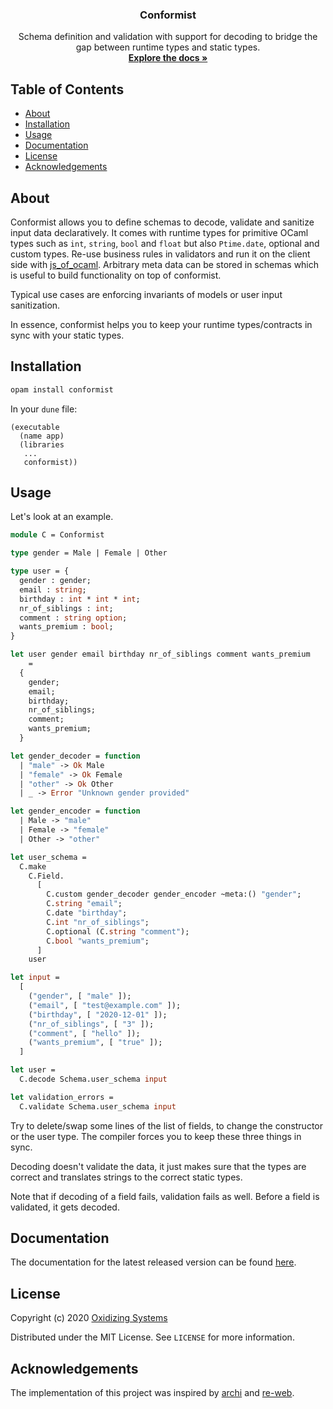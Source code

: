 <p align="center">
  <!-- <a href="https://github.com/oxidizing/conformist"> -->
  <!--   <img src="images/logo.jpg" alt="Logo" width="400" height="240"> -->
  <!-- </a> -->
  <h3 align="center">Conformist</h3>

  <p align="center">
    Schema definition and validation with support for decoding to bridge the gap between runtime types and static types.
    <br />
    <a href="https://oxidizing.github.io/conformist/conformist/Conformist/index.html"><strong>Explore the docs »</strong></a>
  </p>
</p>

<!-- TABLE OF CONTENTS -->
## Table of Contents

* [About](#about)
* [Installation](#installation)
* [Usage](#usage)
* [Documentation](#documentation)
* [License](#license)
* [Acknowledgements](#acknowledgements)

## About

Conformist allows you to define schemas to decode, validate and sanitize input data declaratively. It comes with runtime types for primitive OCaml types such as `int`, `string`, `bool` and `float` but also `Ptime.date`, optional and custom types. Re-use business rules in validators and run it on the client side with [js_of_ocaml](https://github.com/ocsigen/js_of_ocaml/). Arbitrary meta data can be stored in schemas which is useful to build functionality on top of conformist.

Typical use cases are enforcing invariants of models or user input sanitization.

In essence, conformist helps you to keep your runtime types/contracts in sync with your static types.

## Installation

```sh
opam install conformist
```

In your `dune` file:

```
(executable
  (name app)
  (libraries
   ...
   conformist))
```

## Usage

Let's look at an example.

```ocaml
module C = Conformist

type gender = Male | Female | Other

type user = {
  gender : gender;
  email : string;
  birthday : int * int * int;
  nr_of_siblings : int;
  comment : string option;
  wants_premium : bool;
}

let user gender email birthday nr_of_siblings comment wants_premium
    =
  {
    gender;
    email;
    birthday;
    nr_of_siblings;
    comment;
    wants_premium;
  }

let gender_decoder = function
  | "male" -> Ok Male
  | "female" -> Ok Female
  | "other" -> Ok Other
  | _ -> Error "Unknown gender provided"

let gender_encoder = function
  | Male -> "male"
  | Female -> "female"
  | Other -> "other"

let user_schema =
  C.make
    C.Field.
      [
        C.custom gender_decoder gender_encoder ~meta:() "gender";
        C.string "email";
        C.date "birthday";
        C.int "nr_of_siblings";
        C.optional (C.string "comment");
        C.bool "wants_premium";
      ]
    user

let input =
  [
    ("gender", [ "male" ]);
    ("email", [ "test@example.com" ]);
    ("birthday", [ "2020-12-01" ]);
    ("nr_of_siblings", [ "3" ]);
    ("comment", [ "hello" ]);
    ("wants_premium", [ "true" ]);
  ]

let user =
  C.decode Schema.user_schema input

let validation_errors =
  C.validate Schema.user_schema input
```

Try to delete/swap some lines of the list of fields, to change the constructor or the user type. The compiler forces you to keep these three things in sync.

Decoding doesn't validate the data, it just makes sure that the types are correct and translates strings to the correct static types.

Note that if decoding of a field fails, validation fails as well. Before a field is validated, it gets decoded.

## Documentation

The documentation for the latest released version can be found [here](https://oxidizing.github.io/conformist/conformist/Conformist/index.html).

## License

Copyright (c) 2020 [Oxidizing Systems](https://oxidizing.io/)

Distributed under the MIT License. See `LICENSE` for more information.

## Acknowledgements

The implementation of this project was inspired by [archi](https://github.com/anmonteiro/archi) and [re-web](https://github.com/yawaramin/re-web).
